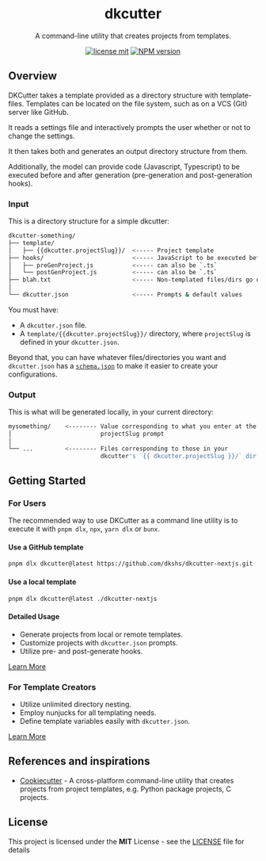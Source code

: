 <div align="center">

# dkcutter

A command-line utility that creates projects from templates.

[![license mit](https://img.shields.io/badge/licence-MIT-7c3aed)](https://github.com/dkshs/dkcutter/blob/main/LICENSE)
[![NPM version][npm-image]][npm-url]

</div>

[npm-url]: https://www.npmjs.com/package/dkcutter
[npm-image]: https://img.shields.io/npm/v/dkcutter?color=7c3aed&logoColor=7c3aed

## Overview

DKCutter takes a template provided as a directory structure with template-files. Templates can be located on the file system, such as on a VCS (Git) server like GitHub.

It reads a settings file and interactively prompts the user whether or not to change the settings.

It then takes both and generates an output directory structure from them.

Additionally, the model can provide code (Javascript, Typescript) to be executed before and after generation (pre-generation and post-generation hooks).

### Input

This is a directory structure for a simple dkcutter:

```bash
dkcutter-something/
├── template/
│   ├── {{dkcutter.projectSlug}}/  <----- Project template
├── hooks/                         <----- JavaScript to be executed before and after generation
│   ├── preGenProject.js           <----- can also be `.ts`
│   └── postGenProject.js          <----- can also be `.ts`
├── blah.txt                       <----- Non-templated files/dirs go outside
│
└── dkcutter.json                  <----- Prompts & default values
```

You must have:

- A `dkcutter.json` file.
- A `template/{{dkcutter.projectSlug}}/` directory, where `projectSlug` is defined in your `dkcutter.json`.

Beyond that, you can have whatever files/directories you want and `dkcutter.json` has a [`schema.json`](./docs/advanced/user-config.md#schema) to make it easier to create your configurations.

### Output

This is what will be generated locally, in your current directory:

```bash
mysomething/    <-------- Value corresponding to what you enter at the
│                         projectSlug prompt
│
└── ...         <-------- Files corresponding to those in your
                          dkcutter's `{{ dkcutter.projectSlug }}/` dir
```

## Getting Started

### For Users

The recommended way to use DKCutter as a command line utility is to execute it with `pnpm dlx`, `npx`, `yarn dlx` or `bunx`.

#### Use a GitHub template

```bash
pnpm dlx dkcutter@latest https://github.com/dkshs/dkcutter-nextjs.git
```

#### Use a local template

```bash
pnpm dlx dkcutter@latest ./dkcutter-nextjs
```

#### Detailed Usage

- Generate projects from local or remote templates.
- Customize projects with `dkcutter.json` prompts.
- Utilize pre- and post-generate hooks.

[Learn More](https://github.com/dkshs/dkcutter/blob/main/docs/usage.md)

### For Template Creators

- Utilize unlimited directory nesting.
- Employ nunjucks for all templating needs.
- Define template variables easily with `dkcutter.json`.

[Learn More](https://github.com/dkshs/dkcutter/blob/main/docs/tutorials/creating-from-scratch.md)

## References and inspirations

- [Cookiecutter](https://github.com/cookiecutter/cookiecutter) - A cross-platform command-line utility that creates projects from project templates, e.g. Python package projects, C projects.

## License

This project is licensed under the **MIT** License - see the [LICENSE](https://github.com/dkshs/dkcutter/blob/main/LICENSE) file for details
